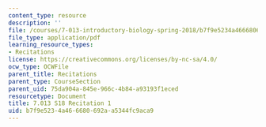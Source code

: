 ```yaml
---
content_type: resource
description: ''
file: /courses/7-013-introductory-biology-spring-2018/b7f9e5234a466680692aa5344fc9aca9_MIT7_013s18R1Q.pdf
file_type: application/pdf
learning_resource_types:
- Recitations
license: https://creativecommons.org/licenses/by-nc-sa/4.0/
ocw_type: OCWFile
parent_title: Recitations
parent_type: CourseSection
parent_uid: 75da904a-845e-966c-4b84-a93193f1eced
resourcetype: Document
title: 7.013 S18 Recitation 1
uid: b7f9e523-4a46-6680-692a-a5344fc9aca9
---
```

